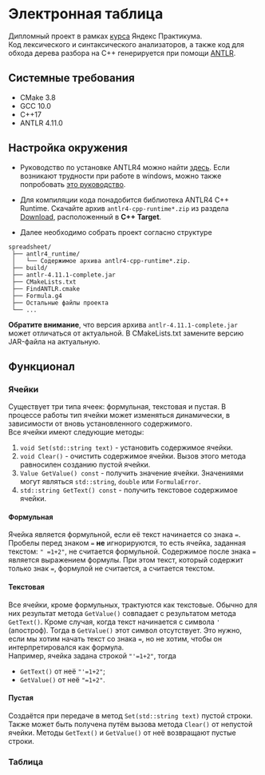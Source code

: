# Электронная таблица
Дипломный проект в рамках [курса](https://practicum.yandex.ru/cpp/?from=catalog) Яндекс Практикума.  
Код лексического и синтаксического анализаторов, а также код для обхода дерева разбора на С++ генерируется при помощи
[ANTLR](https://www.antlr.org/).  

## Системные требования
* CMake 3.8
* GCC 10.0
* C++17
* ANTLR 4.11.0

## Настройка окружения
* Руководство по установке ANTLR4 можно найти [здесь](https://github.com/antlr/antlr4/blob/master/doc/getting-started.md). 
Если возникают трудности при работе в windows, можно также попробовать 
[это руководство](https://www.notion.so/ANTLR4-windows-0addba24c5d74810a964eac8420f272a?pvs=4).

* Для компиляции кода понадобится библиотека ANTLR4 C++ Runtime. Скачайте архив `antlr4-cpp-runtime*.zip` 
из раздела [Download](https://www.antlr.org/download.html), расположенный в **C++ Target**.

* Далее необходимо собрать проект согласно структуре
```
spreadsheet/
 ├── antlr4_runtime/
 │   └── Содержимое архива antlr4-cpp-runtime*.zip.
 ├── build/
 ├── antlr-4.11.1-complete.jar
 ├── CMakeLists.txt
 ├── FindANTLR.cmake
 ├── Formula.g4
 ├── Остальные файлы проекта
 └── ...
```
**Обратите внимание**, что версия архива `antlr-4.11.1-complete.jar` может отличаться от актуальной. 
 В CMakeLists.txt замените версию JAR-файла на актуальную.

## Функционал
### Ячейки
Существует три типа ячеек: формульная, текстовая и пустая. В процессе работы тип ячейки может изменяться динамически, в зависимости от 
вновь установленного содержимого.  
Все ячейки имеют следующие методы:
1. `void Set(std::string text)` - установить содержимое ячейки.
2. `void Clear()` -  очистить содержимое ячейки. Вызов этого метода равносилен созданию пустой ячейки.
3. `Value GetValue() const` - получить значение ячейки. Значениями могут являться `std::string`, `double` или `FormulaError`.
4. `std::string GetText() const` - получить текстовое содержимое ячейки.

#### Формульная
Ячейка является формульной, если её текст начинается со знака `=`. Пробелы перед знаком `=` **не** игнорируются, то есть ячейка, 
заданная текстом: `" =1+2"`, не считается формульной. Содержимое после знака `=` является выражением формулы. При этом текст, 
который содержит только знак `=`, формулой не считается, а считается текстом.

#### Текстовая
Все ячейки, кроме формульных, трактуются как текстовые. Обычно для них результат метода `GetValue()` совпадает с результатом 
метода `GetText()`. Кроме случая, когда текст начинается с символа `'` (апостроф). Тогда в `GetValue()` этот символ отсутствует. 
Это нужно, если мы хотим начать текст со знака `=`, но не хотим, чтобы он интерпретировался как формула.  
Например, ячейка задана строкой `"'=1+2"`, тогда
* `GetText()` от неё `"'=1+2"`;
* `GetValue()` от неё `"=1+2"`.

#### Пустая
Создаётся при передаче в метод `Set(std::string text)` пустой строки. Также может быть получена путём вызова метода `Clear()` 
от непустой ячейки. Методы `GetText()` и `GetValue()` от неё возвращают пустые строки.

### Таблица
